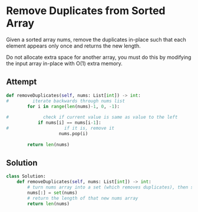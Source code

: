 # Remove Duplicates from Sorted Array
Given a sorted array nums, remove the duplicates in-place such that each element appears only once and returns the new length.

Do not allocate extra space for another array, you must do this by modifying the input array in-place with O(1) extra memory.

## Attempt
```py
def removeDuplicates(self, nums: List[int]) -> int:
#         iterate backwards through nums list
        for i in range(len(nums)-1, 0, -1):
        
#             check if current value is same as value to the left
            if nums[i] == nums[i-1]:
#                     if it is, remove it
                    nums.pop(i)
                
        return len(nums)
```

## Solution
```py
class Solution:
    def removeDuplicates(self, nums: List[int]) -> int:
        # turn nums array into a set (which removes duplicates), then save it to nums as an array
        nums[:] = set(nums)
        # return the length of that new nums array
        return len(nums)
```
